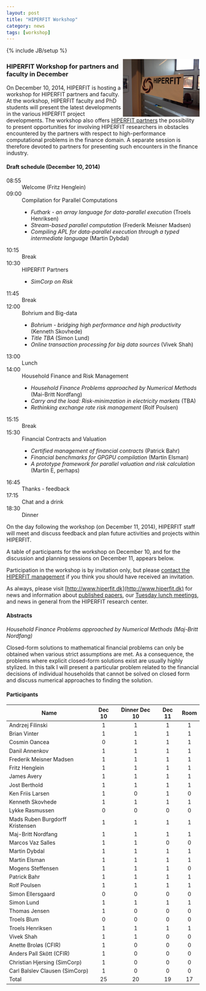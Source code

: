 ```yaml
---
layout: post
title: "HIPERFIT Workshop"
category: news
tags: [workshop]
---
```

{% include JB/setup %}

<img width="200" alt="HIPERFIT logo" align="right" src="/images/hiperfit.jpg">

### HIPERFIT Workshop for partners and faculty in December

On December 10, 2014, HIPERFIT is hosting a workshop for HIPERFIT
partners and faculty. At the workshop, HIPERFIT faculty and PhD
students will present the latest developments in the various HIPERFIT
project developments. The workshop also offers [HIPERFIT partners](/partners.html) the
possibility to present opportunities for involving HIPERFIT
researchers in obstacles encountered by the partners with respect to
high-performance computational problems in the finance domain. A
separate session is therefore devoted to partners for presenting such
encounters in the finance industry.

#### Draft schedule (December 10, 2014)

<dl class='event'>
<dt>08:55</dt><dd>Welcome (Fritz Henglein)</dd>
<dt>09:00</dt><dd>Compilation for Parallel Computations
 <ul>
 <li><i>Futhark - an array language for data-parallel execution</i> (Troels Henriksen)</li>
 <li><i>Stream-based parallel computation</i> (Frederik Meisner Madsen)</li>
 <li><i>Compiling APL for data-parallel execution through a typed intermediate language</i> (Martin Dybdal)</li>
 </ul>
</dd>
<dt>10:15</dt><dd>Break</dd>
<dt>10:30</dt><dd>HIPERFIT Partners
 <ul>
 <li><i>SimCorp on Risk</i></li>
 </ul>
</dd>
<dt>11:45</dt><dd>Break</dd>
<dt>12:00</dt><dd>Bohrium and Big-data
 <ul>
 <li><i>Bohrium - bridging high performance and high productivity</i> (Kenneth Skovhede)</li> 
 <li><i>Title TBA</i> (Simon Lund)</li>
 <li><i>Online transaction processing for big data sources</i> (Vivek Shah)</li>
 </ul>
</dd>
<dt>13:00</dt><dd>Lunch</dd>
<dt>14:00</dt><dd>Household Finance and Risk Management
 <ul>
 <li><i>Household Finance Problems approached by Numerical Methods</i> (Mai-Britt Nordfang)</li>
 <li><i>Carry and the load: Risk-minimzation in electricity markets</i> (TBA)</li>
 <li><i>Rethinking exchange rate risk management</i> (Rolf Poulsen)</li>
 </ul>
</dd>
<dt>15:15</dt><dd>Break</dd>
<dt>15:30</dt><dd>Financial Contracts and Valuation
 <ul>
 <li><i>Certified management of financial contracts</i> (Patrick Bahr)</li>
 <li><i>Financial benchmarks for GPGPU compilation</i> (Martin Elsman)</li>
 <li><i>A prototype framework for parallel valuation and risk calculation</i> (Martin E, perhaps)</li>
 </ul>
</dd>
<dt>16:45</dt><dd>Thanks - feedback</dd>
<dt>17:15</dt><dd>Chat and a drink</dd>
<dt>18:30</dt><dd>Dinner</dd>
</dl>

On the day following the workshop (on December 11, 2014), HIPERFIT
staff will meet and discuss feedback and plan future activities and
projects within HIPERFIT.

A table of participants for the workshop on December 10, and for the
discussion and planning sessions on December 11, appears below.

Participation in the workshop is by invitation only, but please
[contact the HIPERFIT management](/contact.html) if you think you
should have received an invitation.

As always, please visit
[http://www.hiperfit.dk](http://www.hiperfit.dk) for news and
information about [published papers](/publications.html), our [Tuesday
lunch meetings](/lunches.html), and news in general from the HIPERFIT
research center.

#### Abstracts

_Household Finance Problems approached by Numerical Methods (Maj-Britt Nordfang)_
 
Closed-form solutions to mathematical financial problems can only be
obtained when various strict assumptions are met.  As a consequence,
the problems where explicit closed-form solutions exist are usually
highly stylized.  In this talk I will present a particular problem
related to the financial decisions of individual households that
cannot be solved on closed form and discuss numerical approaches to
finding the solution.

#### Participants

| Name | Dec 10 | Dinner Dec 10 | Dec 11 | Room |
| ---- |:------:|:-------------:|:------:|:----:|
Andrzej Filinski |                1 | 1 | 1 | 1 |
Brian Vinter |                    1 | 1 | 1 | 1 |
Cosmin Oancea |                   0 | 1 | 1 | 1 |
Danil Annenkov |                  1 | 1 | 1 | 1 |
Frederik Meisner Madsen |         1 | 1 | 1 | 1 |
Fritz Henglein |                  1 | 1 | 1 | 1 |
James Avery |                     1 | 1 | 1 | 1 |
Jost Berthold |                   1 | 1 | 1 | 1 |
Ken Friis Larsen |                1 | 0 | 1 | 0 |
Kenneth Skovhede |                1 | 1 | 1 | 1 |
Lykke Rasmussen |                 0 | 0 | 0 | 0 |
Mads Ruben Burgdorff Kristensen | 1 | 1 | 1 | 1 |
Maj-Britt Nordfang |              1 | 1 | 1 | 1 |
Marcos Vaz Salles |               1 | 1 | 0 | 0 |
Martin Dybdal |                   1 | 1 | 1 | 1 |
Martin Elsman |                   1 | 1 | 1 | 1 |
Mogens Steffensen |               1 | 1 | 1 | 0 |
Patrick Bahr |                    1 | 1 | 1 | 1 |
Rolf Poulsen |                    1 | 1 | 1 | 1 |
Simon Ellersgaard |               0 | 0 | 0 | 0 |
Simon Lund |                      1 | 1 | 1 | 1 |
Thomas Jensen |                   1 | 0 | 0 | 0 |
Troels Blum |                     0 | 0 | 0 | 0 |
Troels Henriksen |                1 | 1 | 1 | 1 |
Vivek Shah |                      1 | 1 | 0 | 0 |
Anette Broløs (CFIR) |            1 | 0 | 0 | 0 |
Anders Pall Skött (CFIR) |        1 | 0 | 0 | 0 |
Christian Hjersing (SimCorp) |    1 | 0 | 0 | 0 |
Carl Balslev Clausen (SimCorp) |  1 | 0 | 0 | 0 |
Total |                          25 | 20 | 19 | 17 |
